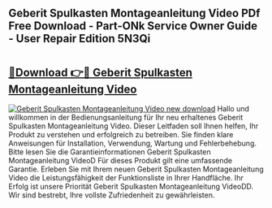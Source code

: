 ## Geberit Spulkasten Montageanleitung Video PDf Free Download - Part-ONk Service Owner Guide - User Repair Edition 5N3Qi

# <h2><a href="http://df791m.blite.top/?on=Geberit+Spulkasten+Montageanleitung+Video">🔗Download 👉🔴 Geberit Spulkasten Montageanleitung Video</a></h2>

[![Geberit Spulkasten Montageanleitung Video new download](https://i.imgur.com/lujVjoI.png)](http://df791m.blite.top/?on=Geberit+Spulkasten+Montageanleitung+Video)
Hallo und willkommen in der Bedienungsanleitung für Ihr neu erhaltenes Geberit Spulkasten Montageanleitung Video. Dieser Leitfaden soll Ihnen helfen, Ihr Produkt zu verstehen und erfolgreich zu betreiben. Sie finden klare Anweisungen für Installation, Verwendung, Wartung und Fehlerbehebung. Bitte lesen Sie die Garantieinformationen Geberit Spulkasten Montageanleitung VideoD Für dieses Produkt gilt eine umfassende Garantie. Erleben Sie mit Ihrem neuen Geberit Spulkasten Montageanleitung Video die Leistungsfähigkeit der Funktionsliste in Ihrer Handfläche. Ihr Erfolg ist unsere Priorität Geberit Spulkasten Montageanleitung VideoDD. Wir sind bestrebt, Ihre vollste Zufriedenheit zu gewährleisten.
